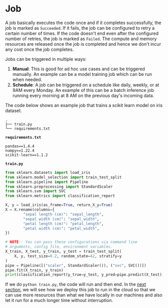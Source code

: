 # Job

A job basically executes the code once and if it completes successfully, the job is marked as `Succeeded`. If it fails, the job can be configured to retry a certain number of times. If the code doesn't end even after the configured number of retries, the job is marked as `Failed`. The compute and memory resources are released once the job is completed and hence we don't incur any cost once the job completes.

Jobs can be triggered in multiple ways:

1. **Manual**: This is good for ad hoc use cases and can be triggered manually. An example can be a model training job which can be run when needed. 
2. **Schedule**: A job can be triggered on a schedule like daily, weekly, or at 9AM every Monday. An example of this can be a batch inference job running every morning at 8 AM on the previous day's incoming data. 

The code below shows an example job that trains a scikit learn model on iris dataset.

```
.
├── train.py
└── requirements.txt
```

**`requirements.txt`**
```
pandas==1.4.4
numpy==1.22.4
scikit-learn==1.1.2
```

**`train.py`**
```python
from sklearn.datasets import load_iris
from sklearn.model_selection import train_test_split
from sklearn.pipeline import Pipeline
from sklearn.preprocessing import StandardScaler
from sklearn.svm import SVC
from sklearn.metrics import classification_report

X, y = load_iris(as_frame=True, return_X_y=True)
X = X.rename(columns={
        "sepal length (cm)": "sepal_length",
        "sepal width (cm)": "sepal_width",
        "petal length (cm)": "petal_length",
        "petal width (cm)": "petal_width",
})

# NOTE:- You can pass these configurations via command line
# arguments, config file, environment variables.
X_train, X_test, y_train, y_test = train_test_split(
    X, y, test_size=0.2, random_state=42, stratify=y
)
pipe = Pipeline([("scaler", StandardScaler()), ("svc", SVC())])
pipe.fit(X_train, y_train)
print(classification_report(y_true=y_test, y_pred=pipe.predict(X_test)))
```
If we do `python train.py`, the code will run and then end. In the [next section](./deploy.md), we will see how we deploy this job to run in the cloud so that we can use more resources than what we have locally in our machines and also let it run for a much longer time without interruption. 



